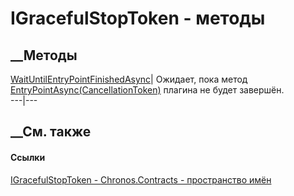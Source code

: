 # IGracefulStopToken - методы
##  __Методы
[WaitUntilEntryPointFinishedAsync](M_Chronos_Contracts_IGracefulStopToken_WaitUntilEntryPointFinishedAsync.htm)|
Ожидает, пока метод
[EntryPointAsync(CancellationToken)](M_Chronos_Contracts_IPlugin_EntryPointAsync.htm)
плагина не будет завершён.  
---|---  
## __См. также
#### Ссылки
[IGracefulStopToken - ](T_Chronos_Contracts_IGracefulStopToken.htm)
[Chronos.Contracts - пространство имён](N_Chronos_Contracts.htm)

